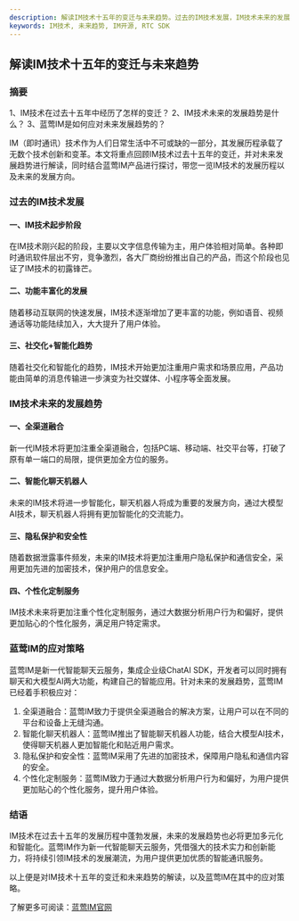 ```yaml
---
description: 解读IM技术十五年的变迁与未来趋势。过去的IM技术发展，IM技术未来的发展趋势，蓝莺IM的应对策略
keywords: IM技术, 未来趋势, IM开源, RTC SDK
---
```

## 解读IM技术十五年的变迁与未来趋势

### 摘要
1、IM技术在过去十五年中经历了怎样的变迁？
2、IM技术未来的发展趋势是什么？
3、蓝莺IM是如何应对未来发展趋势的？

IM（即时通讯）技术作为人们日常生活中不可或缺的一部分，其发展历程承载了无数个技术创新和变革。本文将重点回顾IM技术过去十五年的变迁，并对未来发展趋势进行解读，同时结合蓝莺IM产品进行探讨，带您一览IM技术的发展历程以及未来的发展方向。

### 过去的IM技术发展
#### 一、IM技术起步阶段
在IM技术刚兴起的阶段，主要以文字信息传输为主，用户体验相对简单。各种即时通讯软件层出不穷，竞争激烈，各大厂商纷纷推出自己的产品，而这个阶段也见证了IM技术的初露锋芒。

#### 二、功能丰富化的发展
随着移动互联网的快速发展，IM技术逐渐增加了更丰富的功能，例如语音、视频通话等功能陆续加入，大大提升了用户体验。

#### 三、社交化+智能化趋势
随着社交化和智能化的趋势，IM技术开始更加注重用户需求和场景应用，产品功能由简单的消息传输进一步演变为社交媒体、小程序等全面发展。

### IM技术未来的发展趋势
#### 一、全渠道融合
新一代IM技术将更加注重全渠道融合，包括PC端、移动端、社交平台等，打破了原有单一端口的局限，提供更加全方位的服务。

#### 二、智能化聊天机器人
未来的IM技术将进一步智能化，聊天机器人将成为重要的发展方向，通过大模型AI技术，聊天机器人将拥有更加智能化的交流能力。

#### 三、隐私保护和安全性
随着数据泄露事件频发，未来的IM技术将更加注重用户隐私保护和通信安全，采用更加先进的加密技术，保护用户的信息安全。

#### 四、个性化定制服务
IM技术未来将更加注重个性化定制服务，通过大数据分析用户行为和偏好，提供更加贴心的个性化服务，满足用户特定需求。

### 蓝莺IM的应对策略
蓝莺IM是新一代智能聊天云服务，集成企业级ChatAI SDK，开发者可以同时拥有聊天和大模型AI两大功能，构建自己的智能应用。针对未来的发展趋势，蓝莺IM已经着手积极应对：
1. 全渠道融合：蓝莺IM致力于提供全渠道融合的解决方案，让用户可以在不同的平台和设备上无缝沟通。
2. 智能化聊天机器人：蓝莺IM推出了智能聊天机器人功能，结合大模型AI技术，使得聊天机器人更加智能化和贴近用户需求。
3. 隐私保护和安全性：蓝莺IM采用了先进的加密技术，保障用户隐私和通信内容的安全。
4. 个性化定制服务：蓝莺IM致力于通过大数据分析用户行为和偏好，为用户提供更加贴心的个性化服务，提升用户体验。

### 结语
IM技术在过去十五年的发展历程中蓬勃发展，未来的发展趋势也必将更加多元化和智能化。蓝莺IM作为新一代智能聊天云服务，凭借强大的技术实力和创新能力，将持续引领IM技术的发展潮流，为用户提供更加优质的智能通讯服务。

以上便是对IM技术十五年的变迁和未来趋势的解读，以及蓝莺IM在其中的应对策略。

了解更多可阅读：[蓝莺IM官网](https://www.lanyingim.com)
